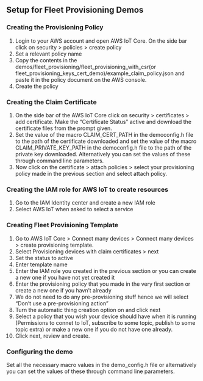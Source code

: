 ## Setup for Fleet Provisioning Demos

### Creating the Provisioning Policy

1. Login to your AWS account and open AWS IoT Core. On the side bar click on security > policies > create policy 
2. Set a relevant policy name 
3. Copy the contents in the demos/fleet_provisioning/fleet_provisioning_with_csr(or fleet_provisioning_keys_cert_demo)/example_claim_policy.json and paste it in the policy document on the AWS console.
4. Create the policy


### Creating the Claim Certificate

1. On the side bar of the AWS IoT Core click on security > certificates > add certificate. Make the “Certificate Status” active and download the certificate files from the prompt given.  
2. Set the value of the macro CLAIM_CERT_PATH in the democonfig.h file to the path of the certificate downloaded and set the value of the macro CLAIM_PRIVATE_KEY_PATH in the democonfig.h file to the path of the private key downloaded. Alternatively you can set the values of these through command line parameters.
3. Now click on the certificate > attach policies > select your provisioning policy made in the previous section and select attach policy.


### Creating the IAM role for AWS IoT to create resources

1. Go to the IAM Identity center and create a new IAM role
2. Select AWS IoT when asked to select a service


### Creating Fleet Provisioning Template

1. Go to AWS IoT Core > Connect many devices > Connect many devices > create provisioning template.
2. Select Provisioning devices with claim certificates > next
3. Set the status to active
4. Enter template name
5. Enter the IAM role you created in the previous section or you can create a new one if you have not yet created it
6. Enter the provisioning policy that you made in the very first section or create a new one if you havn’t already
7. We do not need to do any pre-provisioning stuff hence we will select “Don’t use a pre-provisioning action”
8. Turn the automatic thing creation option on and click next
9. Select a policy that you wish your device should have when it is running (Permissions to connet to IoT, subscribe to some topic, publish to some topic extra) or make a new one if you do not have one already.
10. Click next, review and create.

### Configuring the demo
Set all the necessary macro values in the demo_config.h file or alternatively you can set the values of these through command line parameters.

